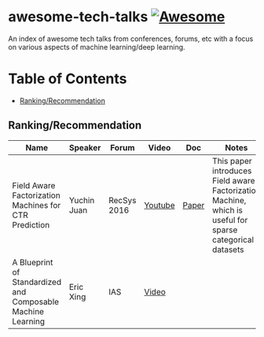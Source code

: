 # awesome-tech-talks [![Awesome](https://awesome.re/badge.svg)](https://awesome.re)
An index of awesome tech talks from conferences, forums, etc with a focus on various aspects of machine learning/deep learning.

# Table of Contents

- [Ranking/Recommendation](#ranking/recommendation)

## Ranking/Recommendation

| Name | Speaker | Forum | Video | Doc | Notes |
| --- | --- | --- | --- | --- | --- |
| Field Aware Factorization Machines for CTR Prediction | Yuchin Juan | RecSys 2016 | [Youtube](https://www.youtube.com/watch?v=1cRGpDXTJC8)| [Paper](https://www.csie.ntu.edu.tw/~cjlin/papers/ffm.pdf)| This paper introduces Field aware Factorization Machine, which is useful for sparse categorical datasets|
|A Blueprint of Standardized and Composable Machine Learning| Eric Xing | IAS | [Video](https://video.ias.edu/machinelearning/2020/0806-EricXing?fbclid=IwAR3q0rGVcw_A3r9ViSl7k0DY6RpC2x3G5-6Hx2F8U6Q0t7tDOlbGHP4JApg)| | |
